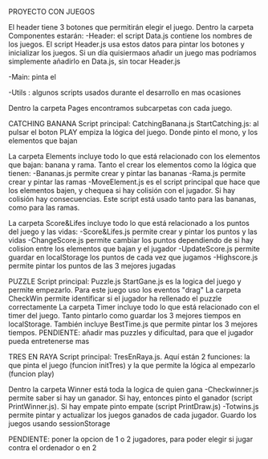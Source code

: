 PROYECTO CON JUEGOS

El header tiene 3 botones que permitirán elegir el juego.
Dentro la carpeta Componentes estarán:
-Header: el script Data.js contiene los nombres de los juegos. El script Header.js usa estos datos para pintar los botones y inicializar los juegos. Si un día quisiermaos añadir un juego mas podríamos simplemente añadirlo en Data.js, sin tocar Header.js

-Main: pinta el <main>
-Utils : algunos scripts usados durante el desarrollo en mas ocasiones

Dentro la carpeta Pages encontramos subcarpetas con cada juego.

CATCHING BANANA
Script principal: CatchingBanana.js
StartCatching.js: al pulsar el boton PLAY empiza la lógica del juego. Donde pinto el mono, y los elementos que bajan

La carpeta Elements incluye todo lo que está relacionado con los elementos que bajan: banana y rama. Tanto el crear los elementos como la lógica que tienen:
-Bananas.js permite crear y pintar las bananas
-Rama.js permite crear y pintar las ramas
-MoveElement.js es el script principal que hace que los elementos bajen, y chequea si hay colisión con el jugador. Si hay colisión hay consecuencias. Este script está usado tanto para las bananas, como para las ramas.

La carpeta Score&Lifes incluye todo lo que está relacionado a los puntos del juego y las vidas:
-Score&Lifes.js permite crear y pintar los puntos y las vidas
-ChangeScore.js permite cambiar los puntos dependiendo de si hay colision entre los elementos que bajan y el jugador
-UpdateScore.js permite guardar en localStorage los puntos de cada vez que jugamos
-Highscore.js permite pintar los puntos de las 3 mejores jugadas

PUZZLE
Script principal: Puzzle.js
StartGane.js es la logica del juego y permite empezarlo. Para este juego uso los eventos "drag"
La carpeta CheckWin permite identificar si el jugador ha rellenado el puzzle correctamente
La carpeta Timer incluye todo lo que está relacionado con el timer del juego. Tanto pintarlo como guardar los 3 mejores tiempos en localStorage. También incluye BestTime.js que permite pintar los 3 mejores tiempos.
PENDIENTE: añadir mas puzzles y dificultad, para que el jugador pueda entretenerse mas

TRES EN RAYA
Script principal: TresEnRaya.js. Aquí están 2 funciones: la que pinta el juego (funcion initTres) y la que permite la lógica al empezarlo (funcion play)

Dentro la carpeta Winner está toda la logica de quien gana
-Checkwinner.js permite saber si hay un ganador. Si hay, entonces pinto el ganador (script PrintWinner.js). Si hay empate pinto empate (script PrintDraw.js)
-Totwins.js permite pintar y actualizar los juegos ganados de cada jugador. Guardo los juegos usando sessionStorage

PENDIENTE: poner la opcion de 1 o 2 jugadores, para poder elegir si jugar contra el ordenador o en 2

